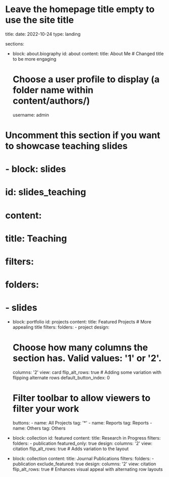 # Leave the homepage title empty to use the site title
title:
date: 2022-10-24
type: landing

sections:
  - block: about.biography
    id: about
    content:
      title: About Me  # Changed title to be more engaging
      # Choose a user profile to display (a folder name within content/authors/)
      username: admin

  # Uncomment this section if you want to showcase teaching slides
  # - block: slides
  #   id: slides_teaching
  #   content:
  #     title: Teaching
  #     filters:
  #       folders:
  #         - slides

  - block: portfolio
    id: projects
    content:
      title: Featured Projects  # More appealing title
      filters:
        folders:
          - project
    design:
      # Choose how many columns the section has. Valid values: '1' or '2'.
      columns: '2'
      view: card
      flip_alt_rows: true  # Adding some variation with flipping alternate rows
      default_button_index: 0
      # Filter toolbar to allow viewers to filter your work
      buttons:
        - name: All Projects
          tag: '*'
        - name: Reports
          tag: Reports
        - name: Others
          tag: Others

  - block: collection
    id: featured
    content:
      title: Research in Progress
      filters:
        folders:
          - publication
        featured_only: true
    design:
      columns: '2'
      view: citation
      flip_alt_rows: true  # Adds variation to the layout

  - block: collection
    content:
      title: Journal Publications
      filters:
        folders:
          - publication
        exclude_featured: true
    design:
      columns: '2'
      view: citation
      flip_alt_rows: true  # Enhances visual appeal with alternating row layouts
